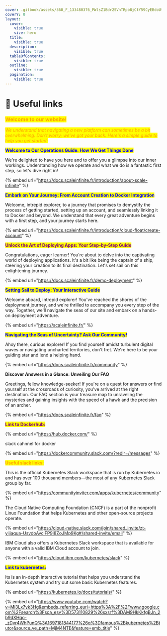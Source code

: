 ```yaml
---
cover: .gitbook/assets/360_F_133480376_PWlsZ1Bdr2SVnTRpb8jCtY59CyEBdoUt.jpg
coverY: 0
layout:
  cover:
    visible: true
    size: hero
  title:
    visible: true
  description:
    visible: true
  tableOfContents:
    visible: true
  outline:
    visible: true
  pagination:
    visible: true
---
```


# 🔗 Useful links

### <mark style="color:orange;">**Welcome to our website!**</mark>&#x20;

_<mark style="color:orange;">We understand that navigating a new platform can sometimes be a bit overwhelming. Don't worry; we've got your back. Here's a simple guide to help you get started:</mark>_

<mark style="color:blue;">**Welcome to Our Operations Guide: How We Get Things Done**</mark>

We're delighted to have you here and to offer you a glimpse into our inner workings. Understanding how we operate and what we do is a fantastic first step, so let's dive right in!

{% embed url="https://docs.scaleinfinite.fr/introduction/about-scale-infinite" %}

<mark style="color:blue;">**Embark on Your Journey: From Account Creation to Docker Integration**</mark>

Welcome, intrepid explorer, to a journey that promises to demystify the process of getting started, setting up an account, and seamlessly linking it to Docker and beyond. We understand that every great adventure begins with a first step, and your journey starts here.

{% embed url="https://docs.scaleinfinite.fr/introduction/cloud-float/create-account" %}

<mark style="color:purple;">**Unlock the Art of Deploying Apps: Your Step-by-Step Guide**</mark>

Congratulations, eager learner! You're about to delve into the captivating world of deploying applications. It's a bit like being the captain of a ship, steering your creation to its final destination. Let's set sail on this enlightening journey.

{% embed url="https://docs.scaleinfinite.fr/demo-deployment" %}

<mark style="color:blue;">**Setting Sail to Deploy: Your Interactive Guide**</mark>

Welcome aboard, intrepid explorer! You've reached the shores of the deployment journey, and we're thrilled to accompany you every step of the way. Together, we'll navigate the seas of our site and embark on a hands-on deployment adventure.

{% embed url="https://scaleinfinite.fr/" %}

<mark style="color:blue;">**Navigating the Seas of Uncertainty? Ask Our Community!**</mark>

Ahoy there, curious explorer! If you find yourself amidst turbulent digital waves or navigating uncharted territories, don't fret. We're here to be your guiding star and lend a helping hand.

{% embed url="https://docs.scaleinfinite.fr/community" %}

**Discover Answers in a Glance: Unveiling Our FAQ**

Greetings, fellow knowledge-seeker! If you're on a quest for answers or find yourself at the crossroads of curiosity, you've arrived at the right destination. Our FAQ section is your treasure map to unraveling the mysteries and gaining insights with the speed of a hawk and the precision of an archer.

{% embed url="https://docs.scaleinfinite.fr/faq" %}

<mark style="color:purple;">**Link to Dockerhub:**</mark>

{% embed url="https://hub.docker.com/" %}

slack cahnnel for docker

{% embed url="https://dockercommunity.slack.com/?redir=/messages" %}

<mark style="color:orange;">**Useful slack links:**</mark>

This is the official Kubernetes Slack workspace that is run by Kubernetes.io and has over 100 thousand members—the most of any Kubernetes Slack group by far.

{% embed url="https://communityinviter.com/apps/kubernetes/community" %}

The Cloud Native Computing Foundation (CNCF) is a part of the nonprofit Linux Foundation that helps Kubernetes and other open-source projects operate.

{% embed url="https://cloud-native.slack.com/join/shared_invite/zt-yijjaqua-UsvdoAvciFP9i8ZoJMp9Kg#/shared-invite/email" %}

IBM Cloud also offers a Kubernetes Slack workspace that is available for anyone with a valid IBM Cloud account to join.

{% embed url="https://cloud.ibm.com/kubernetes/slack" %}

<mark style="color:blue;">**Link to kubernetes:**</mark>

Its is an in-depth interactive tutorial that helps you understand the Kubernetes system and try out some basic Kubernetes features.

{% embed url="https://kubernetes.io/docs/tutorials/" %}

{% embed url="https://www.youtube.com/watch?v=Mi3Lx7yk3Hg&embeds_referring_euri=https%3A%2F%2Fwww.google.com%2Fsearch%3Fsca_esv%3D573110829%26sxsrf%3DAM9HkKkfgBJn_2b9dXHqo-_zDvr4WhPunQ%3A1697181844177%26q%3Dfamous%2Bkubernetes%2Btutor&source_ve_path=MjM4NTE&feature=emb_title" %}
